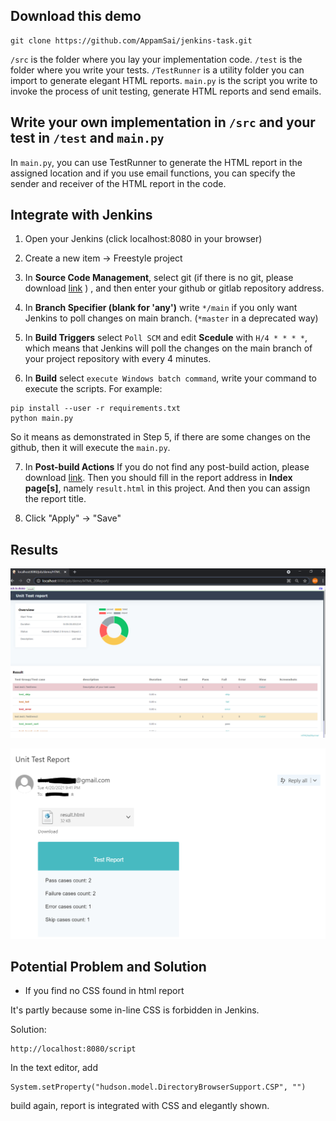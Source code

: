 
## Download this demo
```
git clone https://github.com/AppamSai/jenkins-task.git
```

`/src` is the folder where you lay your implementation code.
`/test` is the folder where you write your tests.
`/TestRunner` is a utility folder you can import to generate elegant HTML reports.
`main.py` is the script you write to invoke the process of unit testing, generate HTML reports and send emails.

## Write your own implementation in `/src` and your test in `/test` and `main.py`

In `main.py`, you can use TestRunner to generate the HTML report in the assigned location and if you use email functions, you can specify the sender and receiver of the HTML report in the code.

## Integrate with Jenkins

1. Open your Jenkins (click localhost:8080 in your browser)

2. Create a new item -> Freestyle project

3. In **Source Code Management**, select git (if there is no git, please download [link](https://plugins.jenkins.io/git/) ) , and then enter your github or gitlab repository address.

4. In **Branch Specifier (blank for 'any')**
write `*/main` if you only want Jenkins to poll changes on main branch. (`*master` in a deprecated way)

5. In **Build Triggers**
select `Poll SCM` and edit **Scedule** with `H/4 * * * *`, which means that Jenkins will poll the changes on the main branch of your project repository with every 4 minutes.

6. In **Build**
select `execute Windows batch command`, write your command to execute the scripts.
For example: 
```
pip install --user -r requirements.txt
python main.py
```
So it means as demonstrated in Step 5, if there are some changes on the github, then it will execute the `main.py`.

7. In **Post-build Actions**
If you do not find any post-build action, please download [link](https://plugins.jenkins.io/htmlpublisher/).
Then you should fill in the report address in **Index page[s]**, namely `result.html` in this project.
And then you can assign the report title.

8. Click "Apply" -> "Save"


## Results

![result1](./README/result1.PNG)

![result2](./README/result2.PNG)

## Potential Problem and Solution
* If you find no CSS found in html report

It's partly because some in-line CSS is forbidden in Jenkins.  

Solution:
```
http://localhost:8080/script
```
In the text editor, add
```
System.setProperty("hudson.model.DirectoryBrowserSupport.CSP", "")
```
build again, report is integrated with CSS and elegantly shown.
